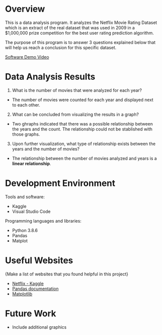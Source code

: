 # Overview

This is a data analysis program. It analyzes the Netflix Movie Rating Dataset which is an extract of the real dataset that was used in 2009 in a $1,000,000 prize competition for the best user rating prediction algorithm.

The purpose of this program is to answer 3 questions explained below that will help us reach a conclusion for this specific dataset. 

[Software Demo Video](https://youtu.be/Fefz31KdkYs)

# Data Analysis Results

1. What is the number of movies that were analyzed for each year?
- The number of movies were counted for each year and displayed next to each other.
2. What can be concluded from visualizing the results in a graph? 
- Two ghraphs indicated that there was a possible relationship between the years and the count. The relationship could not be stablished with those graphs.
3. Upon further visualization, what type of relationship exists between the years and the number of movies?
- The relationship between the number of movies analyzed and years is a **linear relationship**.

# Development Environment

Tools and software:
- Kaggle
- Visual Studio Code

Programming languages and libraries:
- Python 3.8.6
- Pandas
- Matplot

# Useful Websites

{Make a list of websites that you found helpful in this project}
* [Netflix - Kaggle](https://www.kaggle.com/rishitjavia/netflix-movie-rating-dataset)
* [Pandas documentation](https://pandas.pydata.org/pandas-docs/stable/reference/index.html)
* [Matplotlib](https://matplotlib.org/stable/contents.html)

# Future Work

* Include additional graphics